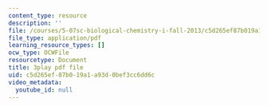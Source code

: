 ```yaml
---
content_type: resource
description: ''
file: /courses/5-07sc-biological-chemistry-i-fall-2013/c5d265ef87b019a1a93d0bef3cc6dd6c_bmnKAp3EZ5o.pdf
file_type: application/pdf
learning_resource_types: []
ocw_type: OCWFile
resourcetype: Document
title: 3play pdf file
uid: c5d265ef-87b0-19a1-a93d-0bef3cc6dd6c
video_metadata:
  youtube_id: null
---
```

